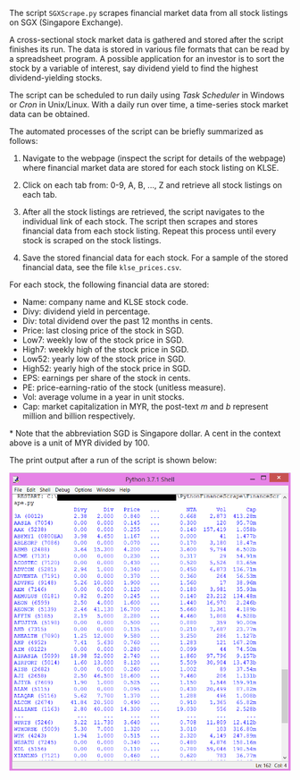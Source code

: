 The script `SGXScrape.py` scrapes financial market data from all stock listings on SGX (Singapore Exchange).

A cross-sectional stock market data is gathered and stored after the script finishes its run. The data is stored in various file formats that can be read by a spreadsheet program. A possible application for an investor is to sort the stock by a variable of interest, say dividend yield to find the highest dividend-yielding stocks.

The script can be scheduled to run daily using _Task Scheduler_ in Windows or _Cron_ in Unix/Linux. With a daily run over time, a time-series stock market data can be obtained.

The automated processes of the script can be briefly summarized as follows:

1. Navigate to the webpage (inspect the script for details of the webpage) where financial market data are stored for each stock listing on KLSE.

2. Click on each tab from: 0-9, A, B, ..., Z and retrieve all stock listings on each tab.

3. After all the stock listings are retrieved, the script navigates to the individual link of each stock. The script then scrapes and stores financial data from each stock listing. Repeat this process until every stock is scraped on the stock listings.

4. Save the stored financial data for each stock. For a sample of the stored financial data, see the file `klse_prices.csv`. 

For each stock, the following financial data are stored:

* Name: company name and KLSE stock code.
* Divy: dividend yield in percentage.
* Div: total dividend over the past 12 months in cents.
* Price: last closing price of the stock in SGD.
* Low7: weekly low of the stock price in SGD.
* High7: weekly high of the stock price in SGD.
* Low52: yearly low of the stock price in SGD.
* High52: yearly high of the stock price in SGD.
* EPS: earnings per share of the stock in cents.
* PE: price-earning-ratio of the stock (unitless measure).
* Vol: average volume in a year in unit stocks.
* Cap: market capitalization in MYR, the post-text _m_ and _b_ represent million and billion respectively.

\* Note that the abbreviation SGD is Singapore dollar. A cent in the context above is a unit of MYR divided by 100.

The print output after a run of the script is shown below:

![alt text](https://github.com/QuantStats/StockMarketScrape/blob/master/StockTable.png)
